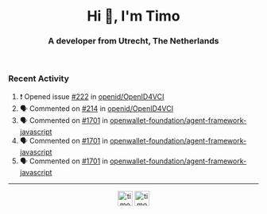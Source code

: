 <h1 align="center">Hi 👋, I'm Timo</h1>
<h3 align="center">A developer from Utrecht, The Netherlands</h3>
<br/>
<!-- https://github.com/rahuldkjain/github-profile-readme-generator --!>

<!--  <p align="left"><img src="https://github-readme-stats.vercel.app/api?username=timoglastra&show_icons=true&count_private=true&" alt="timoglastra" /></p> --!>

<!--
Github language stats
<p align="left"><img src="https://github-readme-stats.vercel.app/api/top-langs/?username=timoglastra&layout=compact" alt="timoglastra" /><p>
-->

<!-- Codestats language stats -->
<!-- <p align="left"><img src="https://codestats-readme.vercel.app/api/top-langs/?username=timoglastra&layout=compact&language_count=12" alt="timoglastra" /><p>    --!>
  
<h3>Recent Activity</h3>

<!--START_SECTION:activity-->
1. ❗ Opened issue [#222](https://github.com/openid/OpenID4VCI/issues/222) in [openid/OpenID4VCI](https://github.com/openid/OpenID4VCI)
2. 🗣 Commented on [#214](https://github.com/openid/OpenID4VCI/issues/214#issuecomment-1899614926) in [openid/OpenID4VCI](https://github.com/openid/OpenID4VCI)
3. 🗣 Commented on [#1701](https://github.com/openwallet-foundation/agent-framework-javascript/issues/1701#issuecomment-1899561949) in [openwallet-foundation/agent-framework-javascript](https://github.com/openwallet-foundation/agent-framework-javascript)
4. 🗣 Commented on [#1701](https://github.com/openwallet-foundation/agent-framework-javascript/issues/1701#issuecomment-1899561802) in [openwallet-foundation/agent-framework-javascript](https://github.com/openwallet-foundation/agent-framework-javascript)
5. 🗣 Commented on [#1701](https://github.com/openwallet-foundation/agent-framework-javascript/issues/1701#issuecomment-1899560433) in [openwallet-foundation/agent-framework-javascript](https://github.com/openwallet-foundation/agent-framework-javascript)
<!--END_SECTION:activity-->

---

<p align="center">
<a href="https://twitter.com/timoglastra" target="blank"><img align="center" src="https://cdn.jsdelivr.net/npm/simple-icons@3.0.1/icons/twitter.svg" alt="timoglastra" height="30" width="30" /></a>
<a href="https://linkedin.com/in/timoglastra" target="blank"><img align="center" src="https://cdn.jsdelivr.net/npm/simple-icons@3.0.1/icons/linkedin.svg" alt="timoglastra" height="30" width="30" /></a>
</p>




